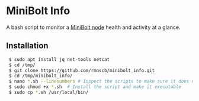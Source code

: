 # MiniBolt Info

A bash script to monitor a [MiniBolt node](https://v2.minibolt.info/home/readme) health and activity at a glance.

## Installation
 ```sh
  $ sudo apt install jq net-tools netcat
  $ cd /tmp/
  $ git clone https://github.com/rmnscb/minibolt_info.git 
  $ cd /tmp/minibolt_info/
  $ nano *.sh --linenumbers # Inspect the scripts to make sure it does not do bad things. Exit with Ctrl-X
  $ sudo chmod +x *.sh  # Install the script and make it executable
  $ sudo cp *.sh /usr/local/bin/
  ```

